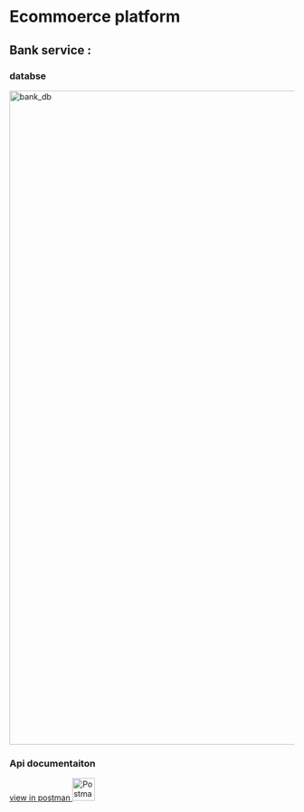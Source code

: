 # Ecommoerce platform 

## Bank service :

### databse
<img width="1374" height="1156" alt="bank_db" src="https://github.com/user-attachments/assets/5f245bf2-7ab9-4555-bf0b-8cf4da83c8ee" />

### Api documentaiton

<a href="https://documenter.getpostman.com/view/40432232/2sB3BAMCvx">
 view in postman <img src="https://www.vectorlogo.zone/logos/getpostman/getpostman-icon.svg" alt="Postman" width="40" height="40"/>
</a>
